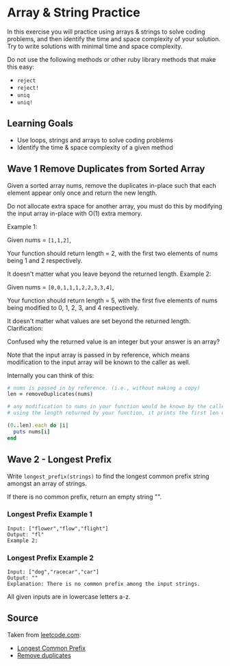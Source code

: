 # Array & String Practice

In this exercise you will practice using arrays & strings to solve coding problems, and then identify the time and space complexity of your solution.  Try to write solutions with minimal time and space complexity.

Do not use the following methods or other ruby library methods that make this easy:

- `reject`
- `reject!`
- `uniq`
- `uniq!`

## Learning Goals

- Use loops, strings and arrays to solve coding problems
- Identify the time & space complexity of a given method

## Wave 1 Remove Duplicates from Sorted Array

Given a sorted array nums, remove the duplicates in-place such that each element appear only once and return the new length.

Do not allocate extra space for another array, you must do this by modifying the input array in-place with O(1) extra memory.

Example 1:

Given nums = `[1,1,2]`,

Your function should return length = 2, with the first two elements of nums being 1 and 2 respectively.

It doesn't matter what you leave beyond the returned length.
Example 2:

Given nums = `[0,0,1,1,1,2,2,3,3,4]`,

Your function should return length = 5, with the first five elements of nums being modified to 0, 1, 2, 3, and 4 respectively.

It doesn't matter what values are set beyond the returned length.
Clarification:

Confused why the returned value is an integer but your answer is an array?

Note that the input array is passed in by reference, which means modification to the input array will be known to the caller as well.

Internally you can think of this:

```ruby 
# nums is passed in by reference. (i.e., without making a copy)
len = removeDuplicates(nums)

# any modification to nums in your function would be known by the caller.
# using the length returned by your function, it prints the first len elements.

(0..len).each do |i|
  puts nums[i]
end
```
## Wave 2 - Longest Prefix

Write `longest_prefix(strings)` to find the longest common prefix string amongst an array of strings.

If there is no common prefix, return an empty string "".

### Longest Prefix Example 1

```
Input: ["flower","flow","flight"]
Output: "fl"
Example 2:
```

### Longest Prefix Example 2

```
Input: ["dog","racecar","car"]
Output: ""
Explanation: There is no common prefix among the input strings.
```

All given inputs are in lowercase letters a-z.

## Source

Taken from [leetcode.com](https://leetcode.com):

- [Longest Common Prefix](https://leetcode.com/problems/longest-common-prefix/)
- [Remove duplicates](https://leetcode.com/problems/remove-duplicates-from-sorted-array/)
